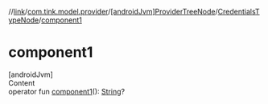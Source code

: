 //[link](../../../index.md)/[com.tink.model.provider](../../index.md)/[[androidJvm]ProviderTreeNode](../index.md)/[CredentialsTypeNode](index.md)/[component1](component1.md)



# component1  
[androidJvm]  
Content  
operator fun [component1](component1.md)(): [String](https://kotlinlang.org/api/latest/jvm/stdlib/kotlin/-string/index.html)?  



